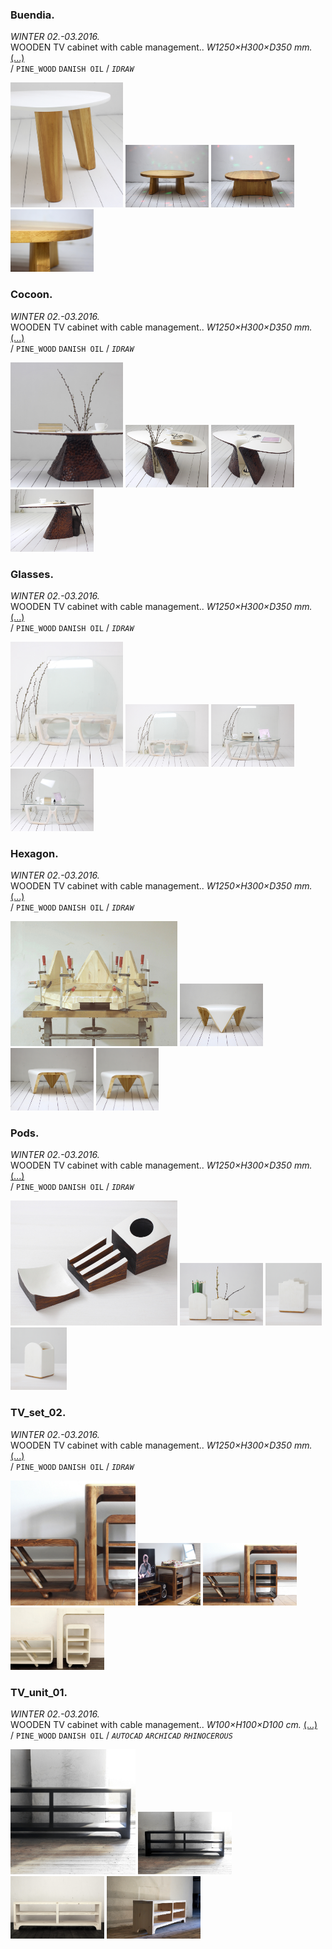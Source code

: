  ### Buendia.         
_WINTER 02.-03.2016._  
WOODEN TV cabinet with cable management.. _W1250×H300×D350 mm._ [(...)](https://www.google.com)  
/
`PINE_WOOD` `DANISH OIL` 
/
_`IDRAW`_ 

<a href="https://www.google.com"><img src="/projects/Buendia/000.jpg" height="200"></a> <a href="https://www.google.com"><img src="/projects/Buendia/img_buen_01.jpg" height="100"></a> <a href="https://www.google.com"><img src="/projects/Buendia/img_buen_02.jpg" height="100"></a> <a href="https://www.google.com"><img src="/projects/Buendia/img_buen_03.jpg" height="100"></a> 
 ### Cocoon.         
_WINTER 02.-03.2016._  
WOODEN TV cabinet with cable management.. _W1250×H300×D350 mm._ [(...)](https://www.google.com)  
/
`PINE_WOOD` `DANISH OIL` 
/
_`IDRAW`_ 

<a href="https://www.google.com"><img src="/projects/Cocoon/000.jpg" height="200"></a> <a href="https://www.google.com"><img src="/projects/Cocoon/001.jpg" height="100"></a> <a href="https://www.google.com"><img src="/projects/Cocoon/002.jpg" height="100"></a> <a href="https://www.google.com"><img src="/projects/Cocoon/003.jpg" height="100"></a> 
 ### Glasses.         
_WINTER 02.-03.2016._  
WOODEN TV cabinet with cable management.. _W1250×H300×D350 mm._ [(...)](https://www.google.com)  
/
`PINE_WOOD` `DANISH OIL` 
/
_`IDRAW`_ 

<a href="https://www.google.com"><img src="/projects/Glasses/000.jpg" height="200"></a> <a href="https://www.google.com"><img src="/projects/Glasses/001.jpg" height="100"></a> <a href="https://www.google.com"><img src="/projects/Glasses/002.jpg" height="100"></a> <a href="https://www.google.com"><img src="/projects/Glasses/003.jpg" height="100"></a> 
 ### Hexagon.         
_WINTER 02.-03.2016._  
WOODEN TV cabinet with cable management.. _W1250×H300×D350 mm._ [(...)](https://www.google.com)  
/
`PINE_WOOD` `DANISH OIL` 
/
_`IDRAW`_ 

<a href="https://www.google.com"><img src="/projects/Hexagon/000.jpg" height="200"></a> <a href="https://www.google.com"><img src="/projects/Hexagon/001.jpg" height="100"></a> <a href="https://www.google.com"><img src="/projects/Hexagon/002.jpg" height="100"></a> <a href="https://www.google.com"><img src="/projects/Hexagon/009.jpg" height="100"></a> 
 ### Pods.         
_WINTER 02.-03.2016._  
WOODEN TV cabinet with cable management.. _W1250×H300×D350 mm._ [(...)](https://www.google.com)  
/
`PINE_WOOD` `DANISH OIL` 
/
_`IDRAW`_ 

<a href="https://www.google.com"><img src="/projects/Pods/000.jpg" height="200"></a> <a href="https://www.google.com"><img src="/projects/Pods/img_pods1_01.jpg" height="100"></a> <a href="https://www.google.com"><img src="/projects/Pods/img_pods1_02.jpg" height="100"></a> <a href="https://www.google.com"><img src="/projects/Pods/img_pods1_03.jpg" height="100"></a> 
 ### TV_set_02.         
_WINTER 02.-03.2016._  
WOODEN TV cabinet with cable management.. _W1250×H300×D350 mm._ [(...)](https://www.google.com)  
/
`PINE_WOOD` `DANISH OIL` 
/
_`IDRAW`_ 

<a href="https://www.google.com"><img src="/projects/TV_set_02/000.jpg" height="200"></a> <a href="https://www.google.com"><img src="/projects/TV_set_02/001.jpg" height="100"></a> <a href="https://www.google.com"><img src="/projects/TV_set_02/002.jpg" height="100"></a> <a href="https://www.google.com"><img src="/projects/TV_set_02/003.jpg" height="100"></a> 
 ### TV_unit_01.         
_WINTER 02.-03.2016._  
WOODEN TV cabinet with cable management.. _W100×H100×D100 cm._ [(...)](https://www.google.com)  
/
`PINE_WOOD` `DANISH OIL` 
/
_`AUTOCAD`_ _`ARCHICAD`_ _`RHINOCEROUS`_ 

<a href="https://www.google.com"><img src="/projects/TV_unit_01/000.jpg" height="200"></a> <a href="https://www.google.com"><img src="/projects/TV_unit_01/001.jpg" height="100"></a> <a href="https://www.google.com"><img src="/projects/TV_unit_01/002.jpg" height="100"></a> <a href="https://www.google.com"><img src="/projects/TV_unit_01/003.jpg" height="100"></a> 

